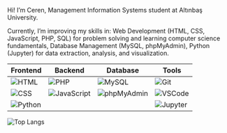 Hi! I’m Ceren, Management Information Systems student at Altınbaş University.

Currently, I’m improving my skills in:
Web Development (HTML, CSS, JavaScript, PHP, SQL) for problem solving and learning computer science fundamentals, Database Management (MySQL, phpMyAdmin), Python (Jupyter) for data extraction, analysis, and visualization.



| Frontend | Backend | Database | Tools |
|----------|---------|----------|-------|
| ![HTML](https://img.icons8.com/color/48/000000/html-5.png) | ![PHP](https://img.icons8.com/color/48/000000/php.png) | ![MySQL](https://img.icons8.com/color/48/000000/mysql-logo.png) | ![Git](https://img.icons8.com/color/48/000000/git.png) |
| ![CSS](https://img.icons8.com/color/48/000000/css3.png) | ![JavaScript](https://img.icons8.com/color/48/000000/javascript.png) | ![phpMyAdmin](https://img.icons8.com/color/48/000000/database.png) | ![VSCode](https://img.icons8.com/color/48/000000/visual-studio-code-2019.png) |
| ![Python](https://img.icons8.com/color/48/000000/python.png) |   |   | ![Jupyter](https://upload.wikimedia.org/wikipedia/commons/3/38/Jupyter_logo.svg)
 


![Top Langs](https://github-readme-stats.vercel.app/api/top-langs/?username=cerensinen&layout=compact&theme=radical)


